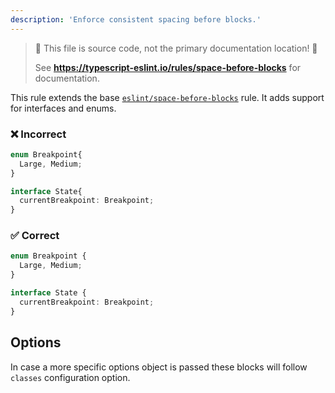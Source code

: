 ```yaml
---
description: 'Enforce consistent spacing before blocks.'
---
```


> 🛑 This file is source code, not the primary documentation location! 🛑
>
> See **https://typescript-eslint.io/rules/space-before-blocks** for documentation.

This rule extends the base [`eslint/space-before-blocks`](https://eslint.org/docs/rules/space-before-blocks) rule.
It adds support for interfaces and enums.

<!-- tabs -->

### ❌ Incorrect

```ts
enum Breakpoint{
  Large, Medium;
}

interface State{
  currentBreakpoint: Breakpoint;
}
```

### ✅ Correct

```ts
enum Breakpoint {
  Large, Medium;
}

interface State {
  currentBreakpoint: Breakpoint;
}
```

## Options

In case a more specific options object is passed these blocks will follow `classes` configuration option.
